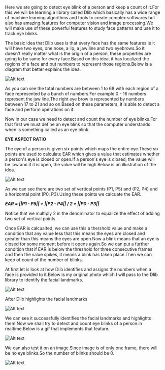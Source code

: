 Here we are going to detect eye blink of a person and keep a count of it.For this we will be learning a library called Dlib which basically has a wide range of machine learning algorithms and tools to create complex softwares but also has amazing features for computer vision and image processing.We will make use of these powerful features to study face patterns and use it to track eye blinks.

The basic idea that Dlib uses is that every face has the same features ie it will have two eyes, one nose, a lip, a jaw line and two eyebrows.So it doesn't really matter what is the origin of a person, these properties are going to be same for every face.Based on this idea, it has localized the regions of a face and put numbers to represent those regions.Below is a diagram that better explains the idea.

![Alt text](https://github.com/Souvikray/Eye-Blink-Detection/blob/master/screenhot1.png?raw=true "Optional Title")

As you can see the total numbers are between 1 to 68 with each region of a face represented by a bunch of numbers.For example 0 - 16 numbers represent the jaw line.The right eye brow is represented by numbers between 17 to 21 and so on.Based on these parameters, it is able to detect a face and perform operations on it.

Now in our case we need to detect and count the number of eye blinks.For that first we must define an eye blink so that the computer understands when is something called as an eye blink.

**EYE ASPECT RATIO**

The eye of a person is given six points which maps the entire eye.These six points are used to calculate EAR which gives a value that estimates whether a person's eye is closed or open.If a person's eye is closed, the value will be low and if it is open, the value will be high.Below is an illustration of the idea.

![Alt text](https://github.com/Souvikray/Eye-Blink-Detection/blob/master/screenshot2.png?raw=true "Optional Title")

As we can see there are two set of vertical points (P1, P5) and (P2, P4) and a horizontal point (P0, P3).Using these points we calcuate the EAR.

***EAR = ||P1 - P5|| + ||P2 - P4|| / 2 * ||P0 - P3||***

Notice that we multiply 2 in the denominator to equalize the effect of adding two set of vertical points.

Once EAR is calcualted, we can use this a thershold value and make a condition that any value less that this means the eyes are closed and greater than this means the eyes are open.Now a blink means that an eye is closed for some moment before it opens again.So we can put a further condition that if EAR is below the threshold for three consecutive frames and then the value spikes, it means a blink has taken place.Then we can keep of count of the number of blinks.

At first let is look at how Dlib identifies and assigns the numbers when a face is provided to it.Below is my original photo which I will pass to the Dlib library to identify the facial landmarks.

![Alt text](https://github.com/Souvikray/Eye-Blink-Detection/blob/master/mypic1.jpg?raw=true "Optional Title")

After Dlib highlights the facial landmarks

![Alt text](https://github.com/Souvikray/Eye-Blink-Detection/blob/master/screenshot4.png?raw=true "Optional Title")

We can see it successfully identifies the facial landmarks and highlights them.Now we shall try to detect and count eye blinks of a person in realtime.Below is a gif that implements that feature.

![Alt text](https://github.com/Souvikray/Eye-Blink-Detection/blob/master/EyeBlink.gif?raw=true "Optional Title")

We can also test it on an image.Since image is of only one frame, there will be no eye blinks.So the number of blinks should be 0.

![Alt text](https://github.com/Souvikray/Eye-Blink-Detection/blob/master/screenshot3.png?raw=true "Optional Title")




